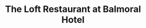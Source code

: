 ---
title: "The Loft Restaurant at Balmoral Hotel"
address: "Balmoral, 13 Seaview, Warrenpoint, Co. Down, BT34 3SH"
tel: "+44 (0)28 4175 4093"
county: "Down"
category: "Pubs"
type: "Content"
lat: "54.10100173950195"
lng: "-6.253808975219727"
---